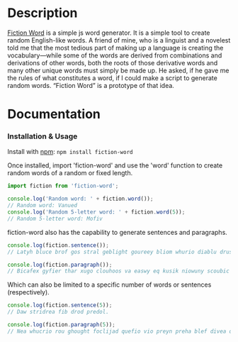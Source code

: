 # Description
[Fiction Word](https://github.com/howardah/fiction-word) is a simple js word generator. It is a simple tool to create random English-like words. A friend of mine, who is a linguist and a novelest told me that the most tedious part of making up a language is creating the vocabulary—while some of the words are derived from combinations and derivations of other words, both the roots of those derivative words and many other unique words must simply be made up. He asked, if he gave me the rules of what constitutes a word, if I could make a script to generate random words. “Fiction Word” is a prototype of that idea.

# Documentation

### Installation & Usage

Install with [npm](https://www.npmjs.com/package/fiction-word): `npm install fiction-word`

Once installed, import 'fiction-word' and use the 'word' function to create random words of a random or fixed length.

```javascript
import fiction from 'fiction-word';

console.log('Random word: ' + fiction.word());
// Random word: Vanued
console.log('Random 5-letter word: ' + fiction.word(5));
// Random 5-letter word: Mofiv
```

fiction-word also has the capability to generate sentences and paragraphs.

```javascript
console.log(fiction.sentence());
// Latyh bluce brof gos stral geblight goureey bliom whurio diablu drusor fodi yac strem swuceeb.

console.log(fiction.paragraph());
// Bicafex gyfier thar xugo clouhoos va easwy eq kusik niowuny scoubic gheel doobli cay thycrique wiswier puq adiy himy.Oclu daies quen peato meaw sod shedea obros wichan udrum maje birou ruw iyt bioceta ges. Mead thanygh ade iz picroock ublywo rition xoduque blahe mad zut crught jaed pand neabeek seag. Tecli offeafea in motaies ushov noc bo vouta guvemy hio deame yep bakouteci umoswi trooh driobee pa swaght ro. Foti uque scin te choubee biok strough abruer suz lee ogequcif zef meatea de crelabre okublosea ruhip piva.
```

Which can also be limited to a specific number of words or sentences (respectively).

```javascript
console.log(fiction.sentence(5));
// Daw stridrea fib drod predol.

console.log(fiction.paragraph(5));
// Nea whucrio rou ghought foclijad quefio vio preyn preha blef divea querat toogav xouw magea giblou laseauck shov.Chota si geehi xou shoumo ya fe diaxee koh cug banyed lob iovi brier wetreff. Wheetok uhad stree deeg giv byshooc deahyp rond we bleab wav pretraies thekam whitoo whelo xiowik. Bovo owa hecrese irobly so see kagee ranoond ec fi acofiv daed footion blioc gyswu ludiwove hakabeck atrea trow ock. Dowee diacot whirux to egoond fithude vies dianiv chisha rioswea sweing swicapuw tref neato noov aff ebim kuing yo.
```